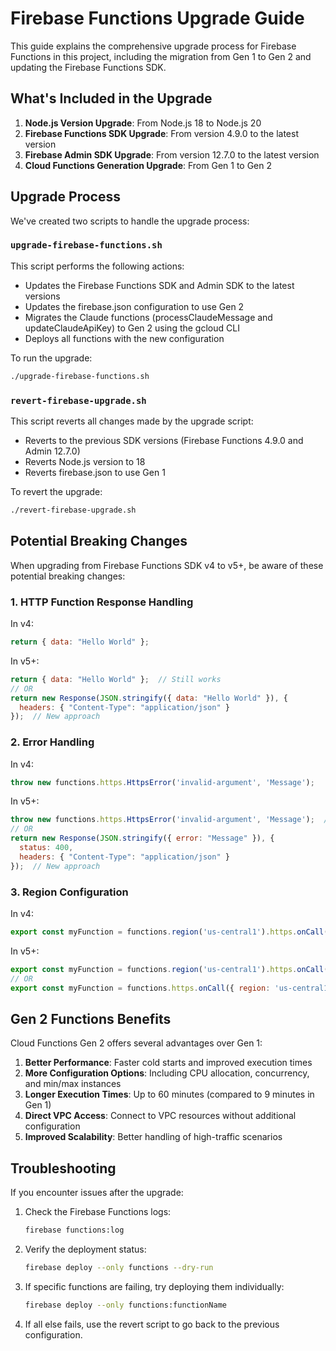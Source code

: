 # Firebase Functions Upgrade Guide

This guide explains the comprehensive upgrade process for Firebase Functions in this project, including the migration from Gen 1 to Gen 2 and updating the Firebase Functions SDK.

## What's Included in the Upgrade

1. **Node.js Version Upgrade**: From Node.js 18 to Node.js 20
2. **Firebase Functions SDK Upgrade**: From version 4.9.0 to the latest version
3. **Firebase Admin SDK Upgrade**: From version 12.7.0 to the latest version
4. **Cloud Functions Generation Upgrade**: From Gen 1 to Gen 2

## Upgrade Process

We've created two scripts to handle the upgrade process:

### `upgrade-firebase-functions.sh`

This script performs the following actions:
- Updates the Firebase Functions SDK and Admin SDK to the latest versions
- Updates the firebase.json configuration to use Gen 2
- Migrates the Claude functions (processClaudeMessage and updateClaudeApiKey) to Gen 2 using the gcloud CLI
- Deploys all functions with the new configuration

To run the upgrade:
```bash
./upgrade-firebase-functions.sh
```

### `revert-firebase-upgrade.sh`

This script reverts all changes made by the upgrade script:
- Reverts to the previous SDK versions (Firebase Functions 4.9.0 and Admin 12.7.0)
- Reverts Node.js version to 18
- Reverts firebase.json to use Gen 1

To revert the upgrade:
```bash
./revert-firebase-upgrade.sh
```

## Potential Breaking Changes

When upgrading from Firebase Functions SDK v4 to v5+, be aware of these potential breaking changes:

### 1. HTTP Function Response Handling

In v4:
```javascript
return { data: "Hello World" };
```

In v5+:
```javascript
return { data: "Hello World" };  // Still works
// OR
return new Response(JSON.stringify({ data: "Hello World" }), {
  headers: { "Content-Type": "application/json" }
});  // New approach
```

### 2. Error Handling

In v4:
```javascript
throw new functions.https.HttpsError('invalid-argument', 'Message');
```

In v5+:
```javascript
throw new functions.https.HttpsError('invalid-argument', 'Message');  // Still works
// OR
return new Response(JSON.stringify({ error: "Message" }), {
  status: 400,
  headers: { "Content-Type": "application/json" }
});  // New approach
```

### 3. Region Configuration

In v4:
```javascript
export const myFunction = functions.region('us-central1').https.onCall(...)
```

In v5+:
```javascript
export const myFunction = functions.region('us-central1').https.onCall(...)  // Still works
// OR
export const myFunction = functions.https.onCall({ region: 'us-central1' }, ...)  // New approach
```

## Gen 2 Functions Benefits

Cloud Functions Gen 2 offers several advantages over Gen 1:

1. **Better Performance**: Faster cold starts and improved execution times
2. **More Configuration Options**: Including CPU allocation, concurrency, and min/max instances
3. **Longer Execution Times**: Up to 60 minutes (compared to 9 minutes in Gen 1)
4. **Direct VPC Access**: Connect to VPC resources without additional configuration
5. **Improved Scalability**: Better handling of high-traffic scenarios

## Troubleshooting

If you encounter issues after the upgrade:

1. Check the Firebase Functions logs:
   ```bash
   firebase functions:log
   ```

2. Verify the deployment status:
   ```bash
   firebase deploy --only functions --dry-run
   ```

3. If specific functions are failing, try deploying them individually:
   ```bash
   firebase deploy --only functions:functionName
   ```

4. If all else fails, use the revert script to go back to the previous configuration.
